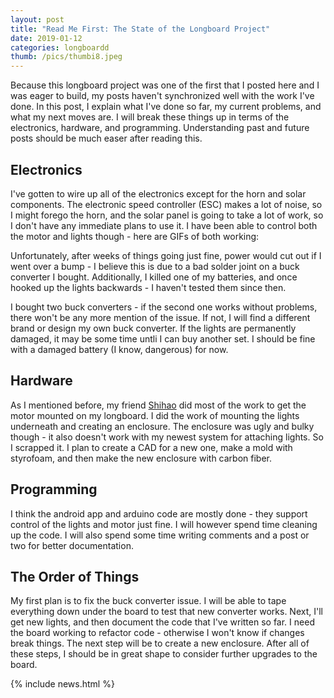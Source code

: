 ```yaml
---
layout: post
title: "Read Me First: The State of the Longboard Project"
date: 2019-01-12
categories: longboardd
thumb: /pics/thumbi8.jpeg
---
```


Because this longboard project was one of the first that I posted here and I was eager to build, my posts haven't synchronized well with the work I've done. In this post, I explain what I've done so far, my current problems, and what my next moves are. I will break these things up in terms of the electronics, hardware, and programming. Understanding past and future posts should be much easer after reading this.

## Electronics
I've gotten to wire up all of the electronics except for the horn and solar components. The electronic speed controller (ESC) makes a lot of noise, so I might forego the horn, and the solar panel is going to take a lot of work, so I don't have any immediate plans to use it. I have been able to control both the motor and lights though - here are GIFs of both working:

Unfortunately, after weeks of things going just fine, power would cut out if I went over a bump - I believe this is due to a bad solder joint on a buck converter I bought. Additionally, I killed one of my batteries, and once hooked up the lights backwards - I haven't tested them since then.

I bought two buck converters - if the second one works without problems, there won't be any more mention of the issue. If not, I will find a different brand or design my own buck converter. If the lights are permanently damaged, it may be some time untli I can buy another set. I should be fine with a damaged battery (I know, dangerous) for now.

## Hardware
As I mentioned before, my friend [Shihao](shihaocao.com) did most of the work to get the motor mounted on my longboard. I did the work of mounting the lights underneath and creating an enclosure. The enclosure was ugly and bulky though - it also doesn't work with my newest system for attaching lights. So I scrapped it. I plan to create a CAD for a new one, make a mold with styrofoam, and then make the new enclosure with carbon fiber.

## Programming
I think the android app and arduino code are mostly done - they support control of the lights and motor just fine. I will however spend time cleaning up the code. I will also spend some time writing comments and a post or two for better documentation.

## The Order of Things
My first plan is to fix the buck converter issue. I will be able to tape everything down under the board to test that new converter works. Next, I'll get new lights, and then document the code that I've written so far. I need the board working to refactor code - otherwise I won't know if changes break things. The next step will be to create a new enclosure. After all of these steps, I should be in great shape to consider further upgrades to the board.

{% include news.html %}
